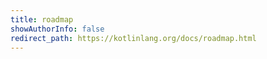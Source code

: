 ```yaml
---
title: roadmap
showAuthorInfo: false
redirect_path: https://kotlinlang.org/docs/roadmap.html
---
```

